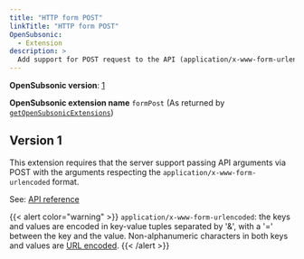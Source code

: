 ```yaml
---
title: "HTTP form POST"
linkTitle: "HTTP form POST"
OpenSubsonic:
  - Extension
description: >
  Add support for POST request to the API (application/x-www-form-urlencoded)
---
```


**OpenSubsonic version**: [1](../../opensubsonic-versions)

**OpenSubsonic extension name** `formPost` (As returned by [`getOpenSubsonicExtensions`](../../endpoints/getopensubsonicextensions))

## Version 1

This extension requires that the server support passing API arguments via POST with the arguments respecting the `application/x-www-form-urlencoded` format.

See: [API reference](../../api-reference)

{{< alert color="warning" >}}
`application/x-www-form-urlencoded`: the keys and values are encoded in key-value tuples separated by '&', with a '=' between the key and the value. Non-alphanumeric characters in both keys and values are [URL encoded](https://en.wikipedia.org/wiki/Percent-encoding).
{{< /alert >}}